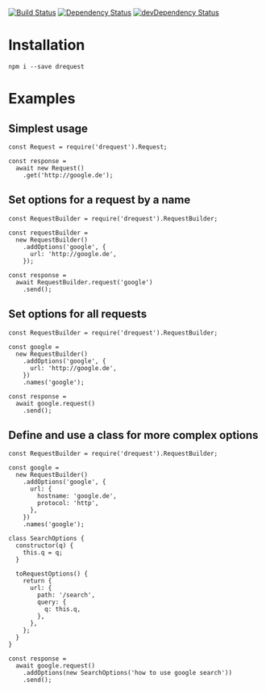 [![Build Status](https://travis-ci.org/dnode/drequest.svg?branch=master)](https://travis-ci.org/dnode/drequest)
[![Dependency Status](https://david-dm.org/dnode/drequest/status.svg)](https://david-dm.org/dnode/drequest)
[![devDependency Status](https://david-dm.org/dnode/drequest/dev-status.svg)](https://david-dm.org/dnode/drequest?type=dev)

# Installation

`npm i --save drequest`


# Examples

## Simplest usage

```
const Request = require('drequest').Request;

const response = 
  await new Request()
    .get('http://google.de');
```


## Set options for a request by a name

```
const RequestBuilder = require('drequest').RequestBuilder;

const requestBuilder =
  new RequestBuilder()
    .addOptions('google', {
      url: 'http://google.de',
    });

const response = 
  await RequestBuilder.request('google')
    .send();
```


## Set options for all requests

```
const RequestBuilder = require('drequest').RequestBuilder;

const google =
  new RequestBuilder()
    .addOptions('google', {
      url: 'http://google.de',
    })
    .names('google');

const response = 
  await google.request()
    .send();
```

## Define and use a class for more complex options

```
const RequestBuilder = require('drequest').RequestBuilder;

const google =
  new RequestBuilder()
    .addOptions('google', {
      url: {
        hostname: 'google.de',
        protocol: 'http',
      },
    })
    .names('google');
    
class SearchOptions {
  constructor(q) {
    this.q = q;
  }
  
  toRequestOptions() {
    return {
      url: {
        path: '/search',
        query: {
          q: this.q,  
        },
      },
    };
  }
}

const response = 
  await google.request()
    .addOptions(new SearchOptions('how to use google search'))
    .send();
```
